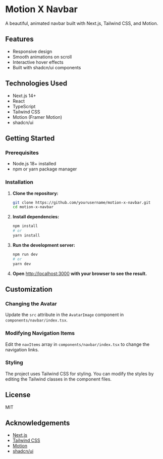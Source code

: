 # Motion X Navbar

A beautiful, animated navbar built with Next.js, Tailwind CSS, and Motion.

## Features

- Responsive design
- Smooth animations on scroll
- Interactive hover effects
- Built with shadcn/ui components

## Technologies Used

- Next.js 14+
- React
- TypeScript
- Tailwind CSS
- Motion (Framer Motion)
- shadcn/ui

## Getting Started

### Prerequisites

- Node.js 18+ installed
- npm or yarn package manager

### Installation

1. **Clone the repository:**

    ```bash
    git clone https://github.com/yourusername/motion-x-navbar.git
    cd motion-x-navbar
    ```

2. **Install dependencies:**

    ```bash
    npm install
    # or
    yarn install
    ```

3. **Run the development server:**

    ```bash
    npm run dev
    # or
    yarn dev
    ```

4. **Open** [http://localhost:3000](http://localhost:3000) **with your browser to see the result.**

## Customization

### Changing the Avatar

Update the `src` attribute in the `AvatarImage` component in `components/navbar/index.tsx`.

### Modifying Navigation Items

Edit the `navItems` array in `components/navbar/index.tsx` to change the navigation links.

### Styling

The project uses Tailwind CSS for styling. You can modify the styles by editing the Tailwind classes in the component files.

## License

MIT

## Acknowledgements

- [Next.js](https://nextjs.org/)
- [Tailwind CSS](https://tailwindcss.com/)
- [Motion](https://motion.dev/)
- [shadcn/ui](https://ui.shadcn.com/)
